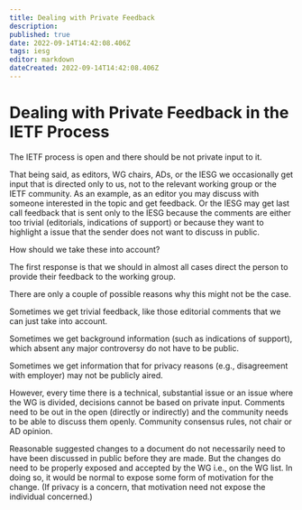 ```yaml
---
title: Dealing with Private Feedback
description: 
published: true
date: 2022-09-14T14:42:08.406Z
tags: iesg
editor: markdown
dateCreated: 2022-09-14T14:42:08.406Z
---
```


# Dealing with Private Feedback in the IETF Process
The IETF process is open and there should be not private input to it.

That being said, as editors, WG chairs, ADs, or the IESG we occasionally get input that is directed only to us, not to the relevant working group or the IETF community. As an example, as an editor you may discuss with someone interested in the topic and get feedback. Or the IESG may get last call feedback that is sent only to the IESG because the comments are either too trivial (editorials, indications of support) or because they want to highlight a issue that the sender does not want to discuss in public.

How should we take these into account?

The first response is that we should in almost all cases direct the person to provide their feedback to the working group.

There are only a couple of possible reasons why this might not be the case. 

Sometimes we get trivial feedback, like those editorial comments that we can just take into account.

Sometimes we get background information (such as indications of support), which absent any major controversy do not have to be public.

Sometimes we get information that for privacy reasons (e.g., disagreement with employer) may not be publicly aired.

However, every time there is a technical, substantial issue or an issue where the WG is divided, decisions cannot be based on private input. Comments need to be out in the open (directly or indirectly) and the community needs to be able to discuss them openly. Community consensus rules, not chair or AD opinion.

Reasonable suggested changes to a document do not necessarily need to have been discussed in public before they are made. But the changes do need to be properly exposed and accepted by the WG i.e., on the WG list. In doing so, it would be normal to
expose some form of motivation for the change. (If privacy is a concern, that motivation need not expose the individual concerned.)